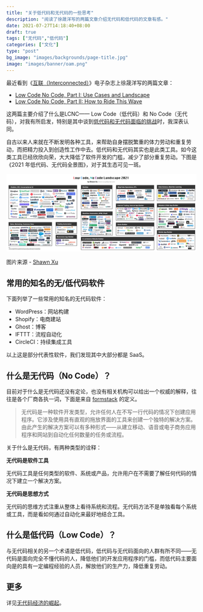 ```yaml
---
title: "关于低代码和无代码的一些思考"
description: "阅读了徐晟洋写的两篇文章介绍无代码和低代码的文章有感。"
date: 2021-07-27T14:18:40+08:00
draft: true
tags: ["无代码","低代码"]
categories: ["文化"]
type: "post"
bg_image: "images/backgrounds/page-title.jpg"
image: "images/banner/oam.png"
---
```


最近看到《[互联（Interconnected）](https://interconnected.blog/)》电子杂志上徐晟洋写的两篇文章：

- [Low Code No Code, Part I: Use Cases and Landscape](https://interconnected.blog/low-code-no-code-part-i-use-cases-and-landscape/)
- [Low Code No Code, Part II: How to Ride This Wave](https://interconnected.blog/low-code-no-code-part-ii-how-to-ride-this-wave/)

这两篇主要介绍了什么是LCNC—— Low Code（低代码）和 No Code（无代码），对我有所启发，特别是其中谈到[低代码和无代码面临的挑战](https://interconnected.blog/low-code-no-code-part-ii-how-to-ride-this-wave/#lcnc%E9%9D%A2%E4%B8%B4%E7%9A%84%E6%8C%91%E6%88%98)时，我深表认同。

自古以来人来就在不断发明各种工具，来帮助自身摆脱繁重的体力劳动和重复劳动，而把精力投入到创造性工作中去。低代码和无代码其实也是此类工具。如今这类工具已经欣欣向荣，大大降低了软件开发的门槛，减少了部分重复劳动。下图是《2021 年低代码、无代码全景图》，对于其生态可见一斑。

![低代码、无代码全景图 2021](low-code-no-code-landscape-2021.jpg)

图片来源 - [Shawn Xu](https://shawn-s3.s3-us-west-2.amazonaws.com/public/LCNC+by+Shawn+Xu.pdf)

## 常用的知名的无/低代码软件

下面列举了一些常用的知名的无代码软件：

- WordPress：网站构建
- Shopify：电商建站
- Ghost：博客
- IFTTT：流程自动化
- CircleCI：持续集成工具

以上这是部分代表性软件，我们发现其中大部分都是 SaaS。

## 什么是无代码（No Code）？

目前对于什么是无代码还没有定论，也没有相关机构可以给出一个权威的解释，往往是各个厂商各执一词，下面是来自 [formstack](https://resources.formstack.com/reports/rise-of-the-no-code-economy/what-does-no-code-mean#body-start) 的定义。

> 无代码是一种软件开发类型，允许任何人在不写一行代码的情况下创建应用程序。它涉及使用具有直观的拖放界面的工具来创建一个独特的解决方案。由此产生的解决方案可以有多种形式——从建立移动、语音或电子商务应用程序和网站到自动化任何数量的任务或流程。

关于什么是无代码，有两种类型的诠释：

**无代码是软件工具**

无代码工具是任何类型的软件、系统或产品，允许用户在不需要了解任何代码的情况下建立一个解决方案。

**无代码是思想方式**

无代码的思维方式注重从整体上看待系统和流程。无代码方法不是单独看每个系统或工具，而是看如何通过自动化来最好地结合工具。

## 什么是低代码（Low Code）？

与无代码相关的另一个术语是低代码，低代码与无代码面向的人群有所不同——无代码是面向完全不懂代码的人，降低他们的开发应用程序的门槛，而低代码主要面向是的具有一定编程经验的人员，解放他们的生产力，降低重复劳动。

## 更多

详见[无代码经济的崛起](https://resources.formstack.com/reports/rise-of-the-no-code-economy/)。
